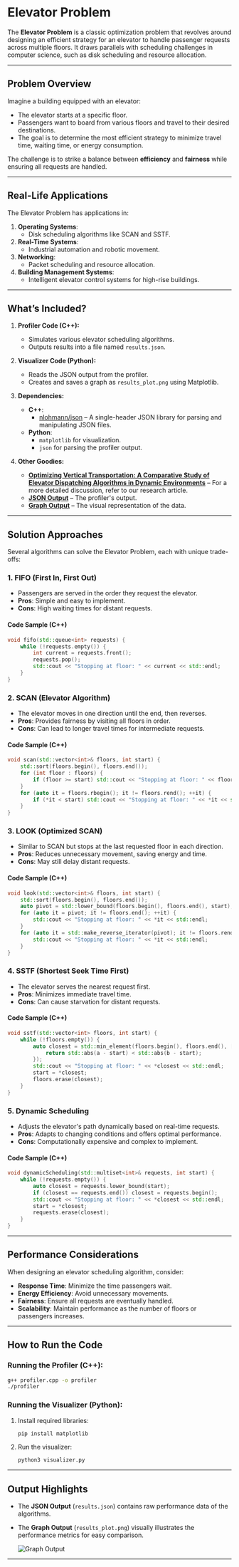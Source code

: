 # Elevator Problem

The **Elevator Problem** is a classic optimization problem that revolves around designing an efficient strategy for an elevator to handle passenger requests across multiple floors. It draws parallels with scheduling challenges in computer science, such as disk scheduling and resource allocation.

---

## **Problem Overview**
Imagine a building equipped with an elevator:
- The elevator starts at a specific floor.
- Passengers want to board from various floors and travel to their desired destinations.
- The goal is to determine the most efficient strategy to minimize travel time, waiting time, or energy consumption.

The challenge is to strike a balance between **efficiency** and **fairness** while ensuring all requests are handled.

---

## **Real-Life Applications**

The Elevator Problem has applications in:
1. **Operating Systems**:
   - Disk scheduling algorithms like SCAN and SSTF.
2. **Real-Time Systems**:
   - Industrial automation and robotic movement.
3. **Networking**:
   - Packet scheduling and resource allocation.
4. **Building Management Systems**:
   - Intelligent elevator control systems for high-rise buildings.

---
## **What’s Included?**

1. **Profiler Code (C++):**
   - Simulates various elevator scheduling algorithms.
   - Outputs results into a file named `results.json`.

2. **Visualizer Code (Python):**
   - Reads the JSON output from the profiler.
   - Creates and saves a graph as `results_plot.png` using Matplotlib.

3. **Dependencies:**
   - **C++**:
     - [nlohmann/json](https://github.com/nlohmann/json) – A single-header JSON library for parsing and manipulating JSON files.
   - **Python**:
     - `matplotlib` for visualization.
     - `json` for parsing the profiler output.

4. **Other Goodies:**
   - **[Optimizing Vertical Transportation: A Comparative Study of Elevator Dispatching Algorithms in Dynamic Environments](./resources/Article.pdf)** – For a more detailed discussion, refer to our research article.
   - **[JSON Output](./results/results.json)** – The profiler's output.
   - **[Graph Output](./results/results_plot.png)** – The visual representation of the data.

---

## **Solution Approaches**
Several algorithms can solve the Elevator Problem, each with unique trade-offs:

### 1. **FIFO (First In, First Out)**
- Passengers are served in the order they request the elevator.
- **Pros**: Simple and easy to implement.
- **Cons**: High waiting times for distant requests.

#### Code Sample (C++)
```cpp
void fifo(std::queue<int> requests) {
    while (!requests.empty()) {
        int current = requests.front();
        requests.pop();
        std::cout << "Stopping at floor: " << current << std::endl;
    }
}
```

### 2. **SCAN (Elevator Algorithm)**
- The elevator moves in one direction until the end, then reverses.
- **Pros**: Provides fairness by visiting all floors in order.
- **Cons**: Can lead to longer travel times for intermediate requests.

#### Code Sample (C++)
```cpp
void scan(std::vector<int>& floors, int start) {
    std::sort(floors.begin(), floors.end());
    for (int floor : floors) {
        if (floor >= start) std::cout << "Stopping at floor: " << floor << std::endl;
    }
    for (auto it = floors.rbegin(); it != floors.rend(); ++it) {
        if (*it < start) std::cout << "Stopping at floor: " << *it << std::endl;
    }
}
```

### 3. **LOOK (Optimized SCAN)**
- Similar to SCAN but stops at the last requested floor in each direction.
- **Pros**: Reduces unnecessary movement, saving energy and time.
- **Cons**: May still delay distant requests.

#### Code Sample (C++)
```cpp
void look(std::vector<int>& floors, int start) {
    std::sort(floors.begin(), floors.end());
    auto pivot = std::lower_bound(floors.begin(), floors.end(), start);
    for (auto it = pivot; it != floors.end(); ++it) {
        std::cout << "Stopping at floor: " << *it << std::endl;
    }
    for (auto it = std::make_reverse_iterator(pivot); it != floors.rend(); ++it) {
        std::cout << "Stopping at floor: " << *it << std::endl;
    }
}
```

### 4. **SSTF (Shortest Seek Time First)**
- The elevator serves the nearest request first.
- **Pros**: Minimizes immediate travel time.
- **Cons**: Can cause starvation for distant requests.

#### Code Sample (C++)
```cpp
void sstf(std::vector<int> floors, int start) {
    while (!floors.empty()) {
        auto closest = std::min_element(floors.begin(), floors.end(), [start](int a, int b) {
            return std::abs(a - start) < std::abs(b - start);
        });
        std::cout << "Stopping at floor: " << *closest << std::endl;
        start = *closest;
        floors.erase(closest);
    }
}
```

### 5. **Dynamic Scheduling**
- Adjusts the elevator's path dynamically based on real-time requests.
- **Pros**: Adapts to changing conditions and offers optimal performance.
- **Cons**: Computationally expensive and complex to implement.

#### Code Sample (C++)
```cpp
void dynamicScheduling(std::multiset<int>& requests, int start) {
    while (!requests.empty()) {
        auto closest = requests.lower_bound(start);
        if (closest == requests.end()) closest = requests.begin();
        std::cout << "Stopping at floor: " << *closest << std::endl;
        start = *closest;
        requests.erase(closest);
    }
}
```

---

## **Performance Considerations**
When designing an elevator scheduling algorithm, consider:
- **Response Time**: Minimize the time passengers wait.
- **Energy Efficiency**: Avoid unnecessary movements.
- **Fairness**: Ensure all requests are eventually handled.
- **Scalability**: Maintain performance as the number of floors or passengers increases.

---

## **How to Run the Code**

### Running the Profiler (C++):
   ```bash
   g++ profiler.cpp -o profiler
   ./profiler
   ```

### Running the Visualizer (Python):  
1. Install required libraries:  
   ```bash
   pip install matplotlib
   ```
3. Run the visualizer:  
   ```bash
   python3 visualizer.py
   ```

---

## **Output Highlights**

- The **JSON Output** (`results.json`) contains raw performance data of the algorithms.
- The **Graph Output** (`results_plot.png`) visually illustrates the performance metrics for easy comparison.
  
  ![Graph Output](./results/results_plot.png)

---